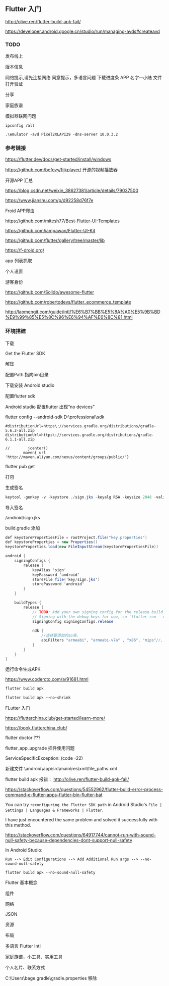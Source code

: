 



## Flutter 入门

http://olive.ren/flutter-build-apk-fail/

https://developer.android.google.cn/studio/run/managing-avds#createavd

### TODO

发布线上

版本信息

网络提示,请先连接网络 同意提示，多语言问题
下载进度条
APP 名字--小陆
文件打开验证

分享

家庭族谱



模拟器联网问题

```
ipconfig /all

.\emulator -avd Pixel2XLAPI29 -dns-server 10.0.3.2
```




### 参考链接

https://flutter.dev/docs/get-started/install/windows

https://github.com/befovy/fijkplayer/ 开源的视频播放器

开源APP 汇总

https://blog.csdn.net/weixin_38627381/article/details/79037500

https://www.jianshu.com/p/d92258d76f7e

Froid APP爬虫



https://github.com/mitesh77/Best-Flutter-UI-Templates

https://github.com/iampawan/Flutter-UI-Kit

https://github.com/flutter/gallery/tree/master/lib


https://f-droid.org/

app 列表抓取

个人设置

游客身份



https://github.com/Solido/awesome-flutter

https://github.com/robertodevs/flutter_ecommerce_template

http://laomengit.com/guide/intl/%E6%B7%BB%E5%8A%A0%E5%9B%BD%E9%99%85%E5%8C%96%E6%94%AF%E6%8C%81.html




### 环境搭建

下载

Get the Flutter SDK

解压

配置Path 指向bin目录

下载安装 Android studio

配置flutter sdk

Android studio 配置flutter 出现“no devices”

flutter config --android-sdk D:\professional\sdk

```
#distributionUrl=https\://services.gradle.org/distributions/gradle-5.6.2-all.zip
distributionUrl=https\://services.gradle.org/distributions/gradle-6.1.1-all.zip
```



```
//        jcenter()
        maven{ url 'http://maven.aliyun.com/nexus/content/groups/public/'}
```



flutter pub get

打包

生成签名

```csharp
keytool -genkey -v -keystore ./sign.jks -keyalg RSA -keysize 2048 -validity 10000 -alias sign
```

导入签名

/android/sign.jks



build.gradle 添加

```csharp
def keystorePropertiesFile = rootProject.file("key.properties")
def keystoreProperties = new Properties()
keystoreProperties.load(new FileInputStream(keystorePropertiesFile))

android {
    signingConfigs {
        release {
            keyAlias 'sign'
            keyPassword 'android'
            storeFile file('key/sign.jks')
            storePassword 'android'
        }
    }

    buildTypes {
        release {
            // TODO: Add your own signing config for the release build.
            // Signing with the debug keys for now, so `flutter run --release` works.
            signingConfig signingConfigs.release
                
            ndk {
                //选择要添加的so库。
                abiFilters "armeabi", "armeabi-v7a" , "x86", "mips"//, "x86", "mips"
            }
        }
    }
}
```



运行命令生成APK

https://www.codercto.com/a/91681.html



```ruby
flutter build apk

flutter build apk --no-shrink
```



FLutter 入门

https://flutterchina.club/get-started/learn-more/

https://book.flutterchina.club/

flutter doctor ???

flutter_app_upgrade 插件使用问题

ServiceSpecificException: (code -22)

新建文件 \android\app\src\main\res\xml\file_paths.xml

flutter build apk 报错：
http://olive.ren/flutter-build-apk-fail/



https://stackoverflow.com/questions/54552962/flutter-build-error-process-command-e-flutter-apps-flutter-bin-flutter-bat

You can try `reconfiguring the Flutter SDK path` in Android Studio's `File | Settings | Languages & Frameworks | Flutter`.

I have just encountered the same problem and solved it successfully with this method.



https://stackoverflow.com/questions/64917744/cannot-run-with-sound-null-safety-because-dependencies-dont-support-null-safety

In Android Studio:

```
Run --> Edit Configurations --> Add Additional Run args --> --no-sound-null-safety
```



```
flutter build apk --no-sound-null-safety
```



Flutter 基本概念

组件

网络

JSON

资源

布局

多语言 Flutter Intl

家庭族谱，小工具、实用工具

个人名片、联系方式

C:\Users\bage\.gradle\gradle.properties
移除

